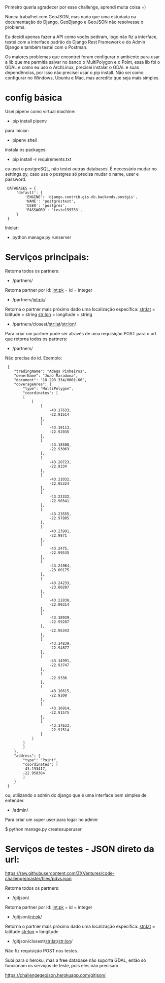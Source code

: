 Primeiro queria agradecer por esse challenge, aprendi muita coisa =)

Nunca trabalhei com GeoJSON, mas nada que uma estudada na documentação do Django, GeoDjango e GeoJSON não resolvesse o problema.

Eu decidi apenas fazer a API como vocês pediram, logo não fiz a interface, testei com a interface padrão do Django Rest Framework e do Admin Django e também testei com o Postman.

Os maiores problemas que encontrei foram configurar o ambiente para usar a lib que me permitia salvar no banco o MultiPolygon e o Point, essa lib foi o GDAL e como eu uso o ArchLinux, precisei instalar o GDAL e suas dependências, por isso não precisei usar o pip install. 
Não sei como configurar no Windows, Ubuntu e Mac, mas acredito que seja mais simples.


# config básica

Usei pipenv como virtual machine:

- pip install pipenv

para iniciar:

- pipenv shell

instala os packages:

- pip install -r requirements.txt

eu usei o postgreSQL, não testei outras databases.
É necessário mudar no settings.py, caso use o postgres só precisa mudar o name, user e password.
```
 DATABASES = {
     'default': {
         'ENGINE': 'django.contrib.gis.db.backends.postgis',
         'NAME': 'postgrestest',
         'USER': 'postgres',
         'PASSWORD': 'teste159753',
     }
 }
```
Iniciar:

- python manage.py runserver


# Serviços principais:

Retorna todos os partners: 

- /partners/

Retorna partner por id: 
<int:pk> = id = integer

- /partners/<int:pk>/

Retorna o partner mais próximo dado uma localização específica: 
<str:lat> = latitude = string
<str:lon> = longitude = string

- /partners/closest/<str:lat>/<str:lon>/

Para criar um partner pode ser através de uma requisição POST para o url que retorna todos os partners: 

- /partners/

Não precisa do id.
Exemplo:
```
 {
    "tradingName": "Adega Pinheiros",
    "ownerName": "Joao Maradona",
    "document": "18.293.334/0001-66",
    "coverageArea": {
        "type": "MultiPolygon",
        "coordinates": [
        [
            [
                [
                    -43.17633,
                    -22.91514
                ],
                [
                    -43.18113,
                    -22.92035
                ],
                [
                    -43.18508,
                    -22.93063
                ],
                [
                    -43.20723,
                    -22.9334
                ],
                [
                    -43.21032,
                    -22.95324
                ],
                [
                    -43.23332,
                    -22.96541
                ],
                [
                    -43.23555,
                    -22.97805
                ],
                [
                    -43.23981,
                    -22.9871
                ],
                [
                    -43.2475,
                    -22.99535
                ],
                [
                    -43.24984,
                    -23.00175
                ],
                [
                    -43.24233,
                    -23.00207
                ],
                [
                    -43.22838,
                    -22.99314
                ],
                [
                    -43.18939,
                    -22.99287
                ],
                    -22.96343
                ],
                [
                    -43.14839,
                    -22.94877
                ],
                [
                    -43.14991,
                    -22.93747
                ],
                [
                    -22.9336
                ],
                [
                    -43.16615,
                    -22.9208
                ],
                [
                    -43.16914,
                    -22.91575
                ],
                [
                    -43.17633,
                    -22.91514
                ]
            ]
        ]
        ]
    },
    "address": {
        "type": "Point",
        "coordinates": [
        -43.193417,
        -22.958384
        ]
    }
 }
```
ou, utilizando o admin do django que é uma interface bem simples de entender.

- /admin/

Para criar um super user para logar no admin:

  $ python manage.py createsuperuser

# Serviços de testes - JSON direto da url:
https://raw.githubusercontent.com/ZXVentures/code-challenge/master/files/pdvs.json

Retorna todos os partners: 

- /gitjson/

Retorna partner por id:
<int:pk> = id = integer

- /gitjson/<int:pk>/

Retorna o partner mais próximo dado uma localização específica: 
<str:lat> = latitude
<str:lon> = longitude

- /gitjson/closest/<str:lat>/<str:lon>/

Não fiz requisição POST nos testes.


Subi para o heroku, mas a free database não suporta GDAL, então só funcionam os serviços de teste, pois eles não precisam

https://challengegeojson.herokuapp.com/gitjson/
